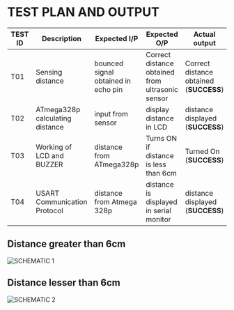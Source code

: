 # TEST PLAN AND OUTPUT


| TEST ID | Description | Expected I/P | Expected O/P | Actual output | 
|--|--|--|--|--|
| T01 |Sensing distance|bounced signal obtained in echo pin|Correct distance obtained from ultrasonic sensor|Correct distance obtained (**SUCCESS**) | 
| T02 |ATmega328p calculating distance|input from sensor|display distance in LCD|distance displayed (**SUCCESS**)| 
| T03 |Working of LCD and BUZZER |distance from ATmega328p |Turns ON if distance is less than 6cm |Turned On (**SUCCESS**) |
| T04 | USART Communication Protocol  | distance from Atmega 328p|distance is displayed in serial monitor |distance displayed (**SUCCESS**) |

## Distance greater than 6cm

![SCHEMATIC 1](https://user-images.githubusercontent.com/101052348/164620345-e787fe6a-7a9a-40e5-bcb1-ef638edff3ee.png)

## Distance lesser than 6cm

![SCHEMATIC 2](https://user-images.githubusercontent.com/101052348/164620427-08228069-0951-4a0a-b3ed-039406467312.png)
